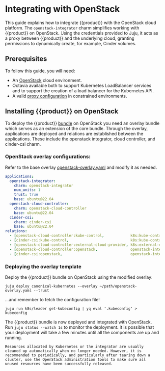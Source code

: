 # Integrating with OpenStack

This guide explains how to integrate {{product}} with the OpenStack cloud
platform. The `openstack-integrator` charm simplifies working with {{product}}
on OpenStack. Using the credentials provided to Juju, it acts as a proxy between
{{product}} and the underlying cloud, granting permissions to dynamically
create, for example, Cinder volumes.

## Prerequisites

To follow this guide, you will need:

- An [OpenStack][openstack] cloud environment.
- Octavia available both to support Kubernetes LoadBalancer services and to
  support the creation of a load balancer for the Kubernetes API.
- A valid [proxy configuration][proxy] in constrained environments.

## Installing {{product}} on OpenStack

To deploy the {{product}} [bundle][bundle] on OpenStack you need an overlay
bundle which serves as an extension of the core bundle. Through the overlay,
applications are deployed and relations are established between the
applications. These include the openstack integrator, cloud
controller, and cinder-csi charm.

### OpenStack overlay configurations:

Refer to the base overlay [openstack-overlay.yaml][openstack-overlay] and
modify it as needed.

```yaml
applications:
  openstack-integrator:
    charm: openstack-integrator
    num_units: 1
    trust: true
    base: ubuntu@22.04
  openstack-cloud-controller:
    charm: openstack-cloud-controller
    base: ubuntu@22.04
  cinder-csi:
    charm: cinder-csi
    base: ubuntu@22.04
relations:
  - [openstack-cloud-controller:kube-control,            k8s:kube-control]
  - [cinder-csi:kube-control,                            k8s:kube-control]
  - [openstack-cloud-controller:external-cloud-provider, k8s:external-cloud-provider]
  - [openstack-cloud-controller:openstack,               openstack-integrator:clients]
  - [cinder-csi:openstack,                               openstack-integrator:clients]
```

### Deploying the overlay template

Deploy the {{product}} bundle on OpenStack using the modified overlay:

```
juju deploy canonical-kubernetes --overlay ~/path/openstack-overlay.yaml --trust
```

...and remember to fetch the configuration file!

```
juju run k8s/leader get-kubeconfig | yq eval '.kubeconfig' > kubeconfig
```

The {{product}} bundle is now deployed and integrated with OpenStack. Run
`juju status --watch 1s` to monitor the deployment. It is possible that your
deployment will take a few minutes until all the components are up and running.

```{note}
Resources allocated by Kubernetes or the integrator are usually cleaned up automatically when no longer needed. However, it is recommended to periodically, and particularly after tearing down a cluster, use the OpenStack administration tools to make sure all unused resources have been successfully released.
```



<!-- LINKS -->
[openstack]: https://www.openstack.org/
[proxy]: https://documentation.ubuntu.com/canonical-kubernetes/main/src/charm/howto/proxy/
[bundle]: https://github.com/canonical/k8s-bundles/blob/main/main/bundle.yaml
[openstack-overlay]: https://github.com/canonical/k8s-bundles/blob/main/overlays/openstack.yaml
